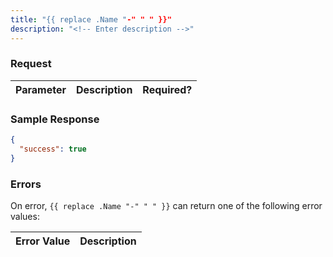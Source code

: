 ```yaml
---
title: "{{ replace .Name "-" " " }}"
description: "<!-- Enter description -->"
---
```


<!-- Enter summary here -->

### Request ###

<!-- Enter request parameters here. "Yes" or "Optional" under Required? -->
Parameter|Description|Required?
---------|-----------|---------

### Sample Response ###

```json
{
  "success": true
}
```

### Errors ###

On error, `{{ replace .Name "-" " " }}` can return one of the following error values:

Error Value|Description
-----------|-----------
